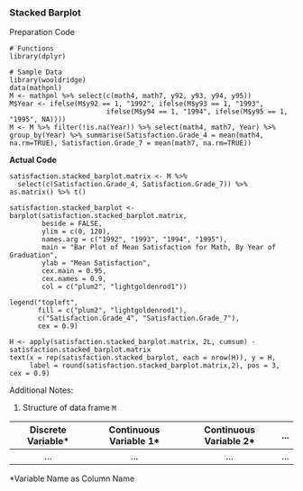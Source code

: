 ### Stacked Barplot
Preparation Code
```
# Functions
library(dplyr)

# Sample Data
library(wooldridge)
data(mathpnl)
M <- mathpnl %>% select(c(math4, math7, y92, y93, y94, y95))
M$Year <- ifelse(M$y92 == 1, "1992", ifelse(M$y93 == 1, "1993",
                        ifelse(M$y94 == 1, "1994", ifelse(M$y95 == 1, "1995", NA))))
M <- M %>% filter(!is.na(Year)) %>% select(math4, math7, Year) %>% group_by(Year) %>% summarise(Satisfaction.Grade_4 = mean(math4, na.rm=TRUE), Satisfaction.Grade_7 = mean(math7, na.rm=TRUE))
```
**Actual Code**
```
satisfaction.stacked_barplot.matrix <- M %>%
  select(c(Satisfaction.Grade_4, Satisfaction.Grade_7)) %>% as.matrix() %>% t()

satisfaction.stacked_barplot <- barplot(satisfaction.stacked_barplot.matrix,
        beside = FALSE,
        ylim = c(0, 120),
        names.arg = c("1992", "1993", "1994", "1995"),
        main = "Bar Plot of Mean Satisfaction for Math, By Year of Graduation",
        ylab = "Mean Satisfaction",
        cex.main = 0.95,
        cex.names = 0.9,
        col = c("plum2", "lightgoldenrod1"))

legend("topleft",
       fill = c("plum2", "lightgoldenrod1"),
       c("Satisfaction.Grade_4", "Satisfaction.Grade_7"),
       cex = 0.9)

H <- apply(satisfaction.stacked_barplot.matrix, 2L, cumsum) - satisfaction.stacked_barplot.matrix
text(x = rep(satisfaction.stacked_barplot, each = nrow(H)), y = H,
     label = round(satisfaction.stacked_barplot.matrix,2), pos = 3, cex = 0.9)
```

Additional Notes:
1. Structure of data frame `M`

| Discrete Variable* | Continuous Variable 1* | Continuous Variable 2* | ... | 
| :---: | :---: | :---: | :---: |
| ... | ... | ... | ... |

\*Variable Name as Column Name
